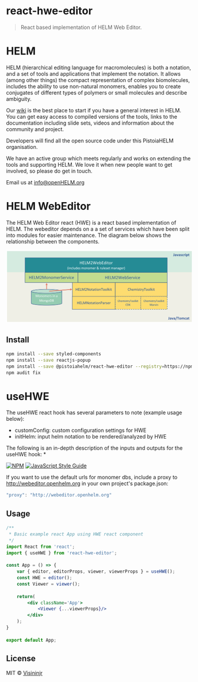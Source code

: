 # react-hwe-editor

> React based implementation of HELM Web Editor.

# HELM #
HELM (hierarchical editing language for macromolecules) is both a notation, and a set of tools and applications that implement the notation. It allows (among other things) the compact representation of complex biomolecules, includes the ability to use non-natural monomers, enables you to create conjugates of different types of polymers or small molecules and describe ambiguity. 

Our [wiki](https://pistoiaalliance.atlassian.net/wiki/spaces/PUB/pages/8716303/HELM+Resources) is the best place to start if you have a general interest in HELM. You can get easy access to compiled versions of the tools, links to the documentation including slide sets, videos and information about the community and project. 

Developers will find all the open source code under this PistoiaHELM organisation. 

We have an active group which meets regularly and works on extending the tools and supporting HELM. We love it when new people want to get involved, so please do get in touch. 

Email us at info@openHELM.org  

# HELM WebEditor #

The HELM Web Editor react (HWE) is a react based implementation of HELM. The webeditor depends on a a set of services which have been split into modules for easier maintenance. The diagram below shows the relationship between the components. 

![](https://github.com/ClairePA/pistoiahelm.github.com/blob/master/images/ArchitectureOverview.png?raw=true)

## Install

```bash
npm install --save styled-components
npm install --save reactjs-popup
npm install --save @pistoiahelm/react-hwe-editor --registry=https://npm.pkg.github.com
npm audit fix
```

# useHWE #
The useHWE react hook has several parameters to note (example usage below): 
 *   customConfig: custom configuration settings for HWE  
 *   initHelm: input helm notation to be rendered/analyzed by HWE

The following is an in-depth description of the inputs and outputs for the useHWE hook:
 *    
 

[![NPM](https://img.shields.io/npm/v/react-hwe-editor.svg)](https://www.npmjs.com/package/react-hwe-editor) [![JavaScript Style Guide](https://img.shields.io/badge/code_style-standard-brightgreen.svg)](https://standardjs.com)

If you want to use the default urls for monomer dbs, include a proxy to http://webeditor.openhelm.org in your own project's package.json: 

```js
"proxy": "http://webeditor.openhelm.org"
```

## Usage

```jsx
/**
 * Basic example react App using HWE react component
 */
import React from 'react';
import { useHWE } from 'react-hwe-editor';

const App = () => {
    var { editor, editorProps, viewer, viewerProps } = useHWE();
    const HWE = editor();
    const Viewer = viewer();

    return(
        <div className='App'>  
            <Viewer {...viewerProps}/>
        </div>
    );
}

export default App;
``` 


## License

MIT © [Visininjr](https://github.com/Visininjr)
